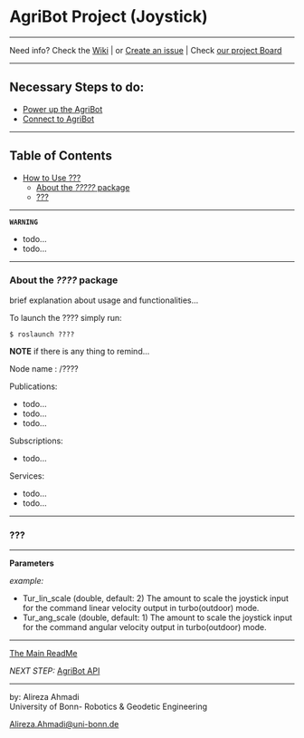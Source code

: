 # AgriBot Project (Joystick)

<!-- <div align="center">
	<img src="/doc/images/joystick_top.png" alt="JoystickTop" width="450" title="JoystickTop"/>
</div> -->

---

Need info? Check the [Wiki](https://github.com/PRBonn/Agribot/wikis)
 | or [Create an issue](https://github.com/PRBonn/Agribot/issues/new)
 | Check [our project Board](https://github.com/PRBonn/Agribot/boards)
 
---

## **Necessary Steps to do**:
* [Power up the AgriBot](https://github.com/PRBonn/Agribot/blob/master/doc/api/agribot_joystick.md#about-the-agribot_joy-package)
* [Connect to AgriBot](https://github.com/PRBonn/Agribot/blob/master/doc/connect.md)

---

## Table of Contents
- [How to Use ???]()
  - [About the *?????* package]()
  - [???]()

---

**`WARNING`** 
- todo...
- todo...

---

### About the *????* package
brief explanation about usage and functionalities...


To launch the ???? simply run: 
```
$ roslaunch ????
```

**NOTE** if there is any thing to remind...

Node name : /????

Publications: 
 * todo...
 * todo...
 * todo...

Subscriptions: 
 * todo...

Services: 
 * todo...
 * todo...

---

### ???

--- 

**Parameters**

*example:*
* Tur_lin_scale (double, default: 2)
The amount to scale the joystick input for the command linear velocity output in turbo(outdoor) mode.
* Tur_ang_scale (double, default: 1)
The amount to scale the joystick input for the command angular velocity output in turbo(outdoor) mode.



--- 
[The Main ReadMe](https://github.com/PRBonn/Agribot/blob/master/README.md)

*NEXT STEP:* 
[AgriBot API](https://github.com/PRBonn/Agribot/blob/master/doc/api.md) 


--- 
 by: Alireza Ahmadi                                     
 University of Bonn- Robotics & Geodetic Engineering
 
 Alireza.Ahmadi@uni-bonn.de                             
 [](https://www.AlirezaAhmadi.xyz)













